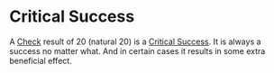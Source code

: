 # Critical Success

A [Check](../Game%20Procedures/Check.md) result of 20 (natural 20) is a [Critical Success](.md). It is always a success no matter what. And in certain cases it results in some extra beneficial effect.